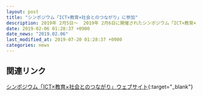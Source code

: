 ```yaml
---
layout: post
title: "シンポジウム「ICT×教育×社会とのつながり」に参加"
description: 2019年 2月5日～  2019年​ 2月6日に開催されたシンポジウム「ICT×教育×社会とのつながり」に参加しました。
date: 2019-02-06 01:28:37 +0900
date_news: "2019.02.06"
last_modified_at: 2019-07-20 01:28:37 +0900
categories: news
---
```


## 関連リンク

[シンポジウム「ICT×教育×社会とのつながり」ウェブサイト](https://sciencegroove.wixsite.com/home){:target="_blank"}
